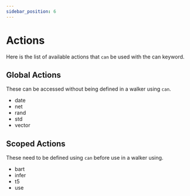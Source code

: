 ```yaml
---
sidebar_position: 6
---
```


# Actions

Here is the list of available actions that `can` be used with the can keyword.

## Global Actions

These can be accessed without being defined in a walker using `can`.

- date
- net
- rand
- std
- vector

## Scoped Actions

These need to be defined using `can` before use in a walker using.

- bart
- infer
- t5
- use